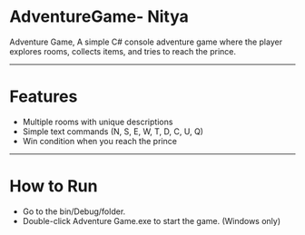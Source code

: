 # AdventureGame- Nitya
Adventure Game, A simple C# console adventure game where the player explores rooms, collects items, and tries to reach the prince.

---

# Features
- Multiple rooms with unique descriptions    
- Simple text commands (N, S, E, W, T, D, C, U, Q)  
- Win condition when you reach the prince  

--- 

# How to Run
- Go to the bin/Debug/folder.
- Double-click Adventure Game.exe to start the game. (Windows only)
